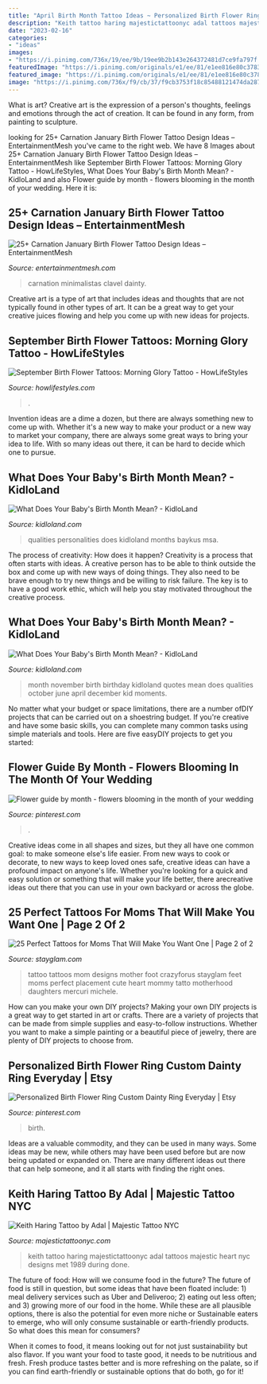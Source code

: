 ```yaml
---
title: "April Birth Month Tattoo Ideas ~ Personalized Birth Flower Ring Custom Dainty Ring Everyday"
description: "Keith tattoo haring majestictattoonyc adal tattoos majestic heart nyc designs met 1989 during done"
date: "2023-02-16"
categories:
- "ideas"
images:
- "https://i.pinimg.com/736x/19/ee/9b/19ee9b2b143e264372481d7ce9fa797f.jpg"
featuredImage: "https://i.pinimg.com/originals/e1/ee/81/e1ee816e80c3783b47881773cc67d304.jpg"
featured_image: "https://i.pinimg.com/originals/e1/ee/81/e1ee816e80c3783b47881773cc67d304.jpg"
image: "https://i.pinimg.com/736x/f9/cb/37/f9cb3753f18c85488121474da287ac52.jpg"
---
```



What is art?
Creative art is the expression of a person's thoughts, feelings and emotions through the act of creation. It can be found in any form, from painting to sculpture.

	

		
looking for 25+ Carnation January Birth Flower Tattoo Design Ideas – EntertainmentMesh you've came to the right web. We have 8 Images about 25+ Carnation January Birth Flower Tattoo Design Ideas – EntertainmentMesh like September Birth Flower Tattoos: Morning Glory Tattoo - HowLifeStyles, What Does Your Baby&#039;s Birth Month Mean? - KidloLand and also Flower guide by month - flowers blooming in the month of your wedding. Here it is:
		
    
## 25+ Carnation January Birth Flower Tattoo Design Ideas – EntertainmentMesh

<img loading=lazy src="https://i.pinimg.com/originals/e1/ee/81/e1ee816e80c3783b47881773cc67d304.jpg" onerror="this.onerror=null;this.src='https://tse2.mm.bing.net/th?id=OIP.PKyjt-X453Y9NOlZwpDddAHaJ4&amp;pid=15.1';" alt="25+ Carnation January Birth Flower Tattoo Design Ideas – EntertainmentMesh">

_Source: entertainmentmesh.com_

>carnation minimalistas clavel dainty. 

	

Creative art is a type of art that includes ideas and thoughts that are not typically found in other types of art. It can be a great way to get your creative juices flowing and help you come up with new ideas for projects.

    
## September Birth Flower Tattoos: Morning Glory Tattoo - HowLifeStyles

<img loading=lazy src="https://secureservercdn.net/198.71.233.83/xv1.bec.myftpupload.com/wp-content/uploads/2021/07/September-Birth-Flower-Tattoos-2021073104.jpg" onerror="this.onerror=null;this.src='https://tse2.mm.bing.net/th?id=OIP.gddMG8xfcL8lRr8QyV3qvAHaHa&amp;pid=15.1';" alt="September Birth Flower Tattoos: Morning Glory Tattoo - HowLifeStyles">

_Source: howlifestyles.com_

>. 

	

Invention ideas are a dime a dozen, but there are always something new to come up with. Whether it's a new way to make your product or a new way to market your company, there are always some great ways to bring your idea to life. With so many ideas out there, it can be hard to decide which one to pursue.

    
## What Does Your Baby&#039;s Birth Month Mean? - KidloLand

<img loading=lazy src="https://www.kidloland.com/blog/wp-content/uploads/2016/10/13December-Baby-683x1024.jpg" onerror="this.onerror=null;this.src='https://tse3.mm.bing.net/th?id=OIP.gdCiqQw-6VPuEeAHqRpoGwHaLG&amp;pid=15.1';" alt="What Does Your Baby&#039;s Birth Month Mean? - KidloLand">

_Source: kidloland.com_

>qualities personalities does kidloland months baykus msa. 

	

The process of creativity: How does it happen?
Creativity is a process that often starts with ideas. A creative person has to be able to think outside the box and come up with new ways of doing things. They also need to be brave enough to try new things and be willing to risk failure. The key is to have a good work ethic, which will help you stay motivated throughout the creative process.

    
## What Does Your Baby&#039;s Birth Month Mean? - KidloLand

<img loading=lazy src="http://www.kidloland.com/blog/wp-content/uploads/2016/10/12November-Baby-683x1024.jpg" onerror="this.onerror=null;this.src='https://tse4.mm.bing.net/th?id=OIP.KyY4bYUXX2iHsNkuxElM8AHaLG&amp;pid=15.1';" alt="What Does Your Baby&#039;s Birth Month Mean? - KidloLand">

_Source: kidloland.com_

>month november birth birthday kidloland quotes mean does qualities october june april december kid moments. 

	

No matter what your budget or space limitations, there are a number ofDIY projects that can be carried out on a shoestring budget. If you're creative and have some basic skills, you can complete many common tasks using simple materials and tools. Here are five easyDIY projects to get you started: 

    
## Flower Guide By Month - Flowers Blooming In The Month Of Your Wedding

<img loading=lazy src="https://i.pinimg.com/736x/f9/cb/37/f9cb3753f18c85488121474da287ac52.jpg" onerror="this.onerror=null;this.src='https://tse4.mm.bing.net/th?id=OIP.5tDFeqbmjbaYjxk-A8iE5QHaJd&amp;pid=15.1';" alt="Flower guide by month - flowers blooming in the month of your wedding">

_Source: pinterest.com_

>. 

	

Creative ideas come in all shapes and sizes, but they all have one common goal: to make someone else's life easier. From new ways to cook or decorate, to new ways to keep loved ones safe, creative ideas can have a profound impact on anyone's life. Whether you're looking for a quick and easy solution or something that will make your life better, there arecreative ideas out there that you can use in your own backyard or across the globe.

    
## 25 Perfect Tattoos For Moms That Will Make You Want One | Page 2 Of 2

<img loading=lazy src="https://stayglam.com/wp-content/uploads/2019/03/Baby-Foot-and-Heart-Design.jpg" onerror="this.onerror=null;this.src='https://tse4.mm.bing.net/th?id=OIP.A4zmL9BfaP9-ZjaUgvA-owAAAA&amp;pid=15.1';" alt="25 Perfect Tattoos for Moms That Will Make You Want One | Page 2 of 2">

_Source: stayglam.com_

>tattoo tattoos mom designs mother foot crazyforus stayglam feet moms perfect placement cute heart mommy tatto motherhood daughters mercuri michele. 

	

How can you make your own DIY projects?
Making your own DIY projects is a great way to get started in art or crafts. There are a variety of projects that can be made from simple supplies and easy-to-follow instructions. Whether you want to make a simple painting or a beautiful piece of jewelry, there are plenty of DIY projects to choose from.

    
## Personalized Birth Flower Ring Custom Dainty Ring Everyday | Etsy

<img loading=lazy src="https://i.pinimg.com/736x/19/ee/9b/19ee9b2b143e264372481d7ce9fa797f.jpg" onerror="this.onerror=null;this.src='https://tse1.mm.bing.net/th?id=OIP.PmJrCJP416D_JM7xClI0wAHaLd&amp;pid=15.1';" alt="Personalized Birth Flower Ring Custom Dainty Ring Everyday | Etsy">

_Source: pinterest.com_

>birth. 

	

Ideas are a valuable commodity, and they can be used in many ways. Some ideas may be new, while others may have been used before but are now being updated or expanded on. There are many different ideas out there that can help someone, and it all starts with finding the right ones.

    
## Keith Haring Tattoo By Adal | Majestic Tattoo NYC

<img loading=lazy src="http://majestictattoonyc.com/wp-content/uploads/2013/03/keith-harring-1024x768.jpg" onerror="this.onerror=null;this.src='https://tse3.mm.bing.net/th?id=OIP.ms2fK8vxiFBY9FzJJG07_wHaFj&amp;pid=15.1';" alt="Keith Haring Tattoo by Adal | Majestic Tattoo NYC">

_Source: majestictattoonyc.com_

>keith tattoo haring majestictattoonyc adal tattoos majestic heart nyc designs met 1989 during done. 

	

The future of food: How will we consume food in the future?
The future of food is still in question, but some ideas that have been floated include: 1) meal delivery services such as Uber and Deliveroo; 2) eating out less often; and 3) growing more of our food in the home. 
While these are all plausible options, there is also the potential for even more niche or Sustainable eaters to emerge, who will only consume sustainable or earth-friendly products. So what does this mean for consumers? 

When it comes to food, it means looking out for not just sustainability but also flavor. If you want your food to taste good, it needs to be nutritious and fresh. Fresh produce tastes better and is more refreshing on the palate, so if you can find earth-friendly or sustainable options that do both, go for it!

